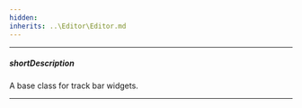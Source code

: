 ```yaml
---
hidden: 
inherits: ..\Editor\Editor.md
---
```

---
##### shortDescription
A base class for track bar widgets.

---
